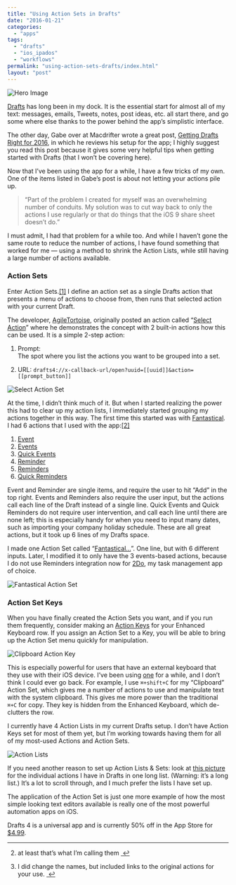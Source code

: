 ```yaml
---
title: "Using Action Sets in Drafts"
date: "2016-01-21"
categories: 
  - "apps"
tags: 
  - "drafts"
  - "ios_ipados"
  - "workflows"
permalink: "using-action-sets-drafts/index.html"
layout: "post"
---
```


![Hero Image](/images/Drafts-Action-Set-Hero.png)

[Drafts](https://geo.itunes.apple.com/us/app/drafts-4-quickly-capture-notes/id905337691?at=1001l4VZ&ct=nahumck_me "Drafts") has long been in my dock. It is the essential start for almost all of my text: messages, emails, Tweets, notes, post ideas, etc. all start there, and go some where else thanks to the power behind the app’s simplistic interface.

The other day, Gabe over at Macdrifter wrote a great post, [Getting Drafts Right for 2016](http://www.macdrifter.com/2016/01/getting-drafts-right-for-2016.html), in which he reviews his setup for the app; I highly suggest you read this post because it gives some very helpful tips when getting started with Drafts (that I won’t be covering here).

Now that I’ve been using the app for a while, I have a few tricks of my own. One of the items listed in Gabe’s post is about not letting your actions pile up.

> “Part of the problem I created for myself was an overwhelming number of conduits. My solution was to cut way back to only the actions I use regularly or that do things that the iOS 9 share sheet doesn’t do.”

I must admit, I had that problem for a while too. And while I haven’t gone the same route to reduce the number of actions, I have found something that worked for me — using a method to shrink the Action Lists, while still having a large number of actions available.

### Action Sets

Enter Action Sets.[\[1\]](#fn-1 "see footnote") I define an action set as a single Drafts action that presents a menu of actions to choose from, then runs that selected action with your current Draft.

The developer, [AgileTortoise](http://www.agiletortoise.com), originally posted an action called “[Select Action](http://drafts4-actions.agiletortoise.com/a/112)” where he demonstrates the concept with 2 built-in actions how this can be used. It is a simple 2-step action:

1. Prompt:  
    The spot where you list the actions you want to be grouped into a set.
    
2. URL: `drafts4://x-callback-url/open?uuid=[[uuid]]&action=[[prompt_button]]`
    

![Select Action Set](/images/Select-Action-Set.png)

At the time, I didn’t think much of it. But when I started realizing the power this had to clear up my action lists, I immediately started grouping my actions together in this way. The first time this started was with [Fantastical](https://geo.itunes.apple.com/us/app/fantastical-2-calendar-reminders/id718043190?at=1001l4VZ&ct=nahumck_me). I had 6 actions that I used with the app:[\[2\]](#fn-2 "see footnote")

1. [Event](http://drafts4-actions.agiletortoise.com/a/1Om)
2. [Events](http://drafts4-actions.agiletortoise.com/a/1Or)
3. [Quick Events](http://drafts4-actions.agiletortoise.com/a/1Os)
4. [Reminder](http://drafts4-actions.agiletortoise.com/a/1Pb)
5. [Reminders](http://drafts4-actions.agiletortoise.com/a/1Xv)
6. [Quick Reminders](http://drafts4-actions.agiletortoise.com/a/1Xw)

Event and Reminder are single items, and require the user to hit “Add” in the top right. Events and Reminders also require the user input, but the actions call each line of the Draft instead of a single line. Quick Events and Quick Reminders do not require user intervention, and call each line until there are none left; this is especially handy for when you need to input many dates, such as importing your company holiday schedule. These are all great actions, but it took up 6 lines of my Drafts space.

I made one Action Set called “[Fantastical…](https://drafts4-actions.agiletortoise.com/a/1eb)”. One line, but with 6 different inputs. Later, I modified it to only have the 3 events-based actions, because I do not use Reminders integration now for [2Do](https://geo.itunes.apple.com/us/app/2do/id303656546?at=1001l4VZ&ct=nahumck_me), my task management app of choice.

![Fantastical Action Set](/images/Fantastical-Action-Set.png)

### Action Set Keys

When you have finally created the Action Sets you want, and if you run them frequently, consider making an [Action Keys](https://agiletortoise.zendesk.com/hc/en-us/articles/202865034-Using-the-Enhanced-Keyboard) for your Enhanced Keyboard row. If you assign an Action Set to a Key, you will be able to bring up the Action Set menu quickly for manipulation.

![Clipboard Action Key](/images/Clipboard-Action-Key.png)

This is especially powerful for users that have an external keyboard that they use with their iOS device. I’ve been using [one](https://www.nahumck.me/things-i-like-volume-1/) for a while, and I don’t think I could ever go back. For example, I use `⌘+shift+C` for my “Clipboard” Action Set, which gives me a number of actions to use and manipulate text with the system clipboard. This gives me more power than the traditional `⌘+C` for copy. They key is hidden from the Enhanced Keyboard, which de-clutters the row.

I currently have 4 Action Lists in my current Drafts setup. I don’t have Action Keys set for most of them yet, but I’m working towards having them for all of my most-used Actions and Action Sets.

![Action Lists](/images/Drafts-Action-Lists.png)

If you need another reason to set up Action Lists & Sets: look at [this picture](https://www.nahumck.me/wp-content/uploads/2016/01/Drafts-Mega-Action-List.png) for the individual actions I have in Drafts in one long list. (Warning: it’s a long list.) It’s a lot to scroll through, and I much prefer the lists I have set up.

The application of the Action Set is just one more example of how the most simple looking text editors available is really one of the most powerful automation apps on iOS.

Drafts 4 is a universal app and is currently 50% off in the App Store for [$4.99](https://geo.itunes.apple.com/us/app/drafts-4-quickly-capture-notes/id905337691?at=1001l4VZ&ct=nahumck_me "Drafts").

* * *

2. at least that’s what I’m calling them [ ↩](#fnref-1 "return to article")

4. I did change the names, but included links to the original actions for your use. [ ↩](#fnref-2 "return to article")
